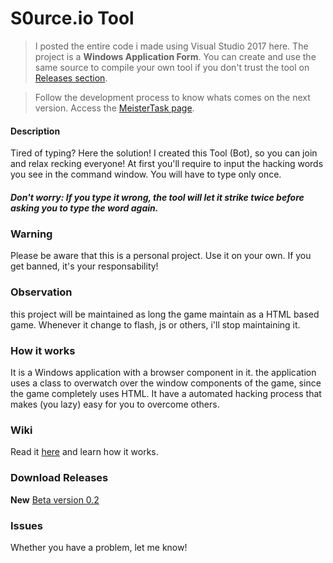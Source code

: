 # S0urce.io Tool
> I posted the entire code i made using Visual Studio 2017 here. The project is a **Windows Application Form**. You can create and use the same source to compile your own tool if you don't trust the tool on [Releases section](https://github.com/plinio-jrm/S0urce.io-Tool/releases "Releases").

> Follow the development process to know whats comes on the next version. Access the [MeisterTask page](https://www.meistertask.com/app/project/xXlUDrFS/s0urce-io-tool "Development process").

#### Description
Tired of typing? Here the solution! I created this Tool (Bot), so you can join and relax recking everyone! At first you'll require to input the hacking words you see in the command window. You will have to type only once. 
##### Don't worry: If you type it wrong, the tool will let it strike twice before asking you to type the word again.

### Warning
Please be aware that this is a personal project. Use it on your own. If you get banned, it's your responsability!

### Observation
this project will be maintained as long the game maintain as a HTML based game. Whenever it change to flash, js or others, i'll stop maintaining it.

### How it works
It is a Windows application with a browser component in it. the application uses a class to overwatch over the window components of the game, since the game completely uses HTML. It have a automated hacking process that makes (you lazy) easy for you to overcome others.

### Wiki
Read it [here](https://github.com/plinio-jrm/S0urce.io-Tool/wiki "S0urce.io Tool Wiki") and learn how it works.

### Download Releases
**New** [Beta version 0.2](https://github.com/plinio-jrm/S0urce.io-Tool/releases/tag/v0.2-beta "Download Beta version 0.2")

### Issues
Whether you have a problem, let me know! 
